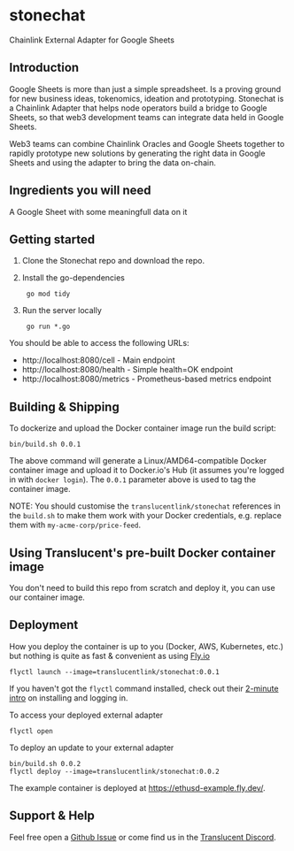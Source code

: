 # stonechat
Chainlink External Adapter for Google Sheets

## Introduction

Google Sheets is more than just a simple spreadsheet. Is a proving ground for new business ideas, tokenomics, ideation and prototyping.
Stonechat is a Chainlink Adapter that helps node operators build a bridge to Google Sheets, so that web3 development teams can integrate data held in Google Sheets.

Web3 teams can combine Chainlink Oracles and Google Sheets together to rapidly prototype new solutions by generating the right data in Google Sheets and using the adapter to bring the data on-chain.

## Ingredients you will need

A Google Sheet with some meaningfull data on it


## Getting started

1. Clone the Stonechat repo and download the repo.
2. Install the go-dependencies

        go mod tidy

3. Run the server locally

        go run *.go

You should be able to access the following URLs:
- http://localhost:8080/cell - Main endpoint
- http://localhost:8080/health - Simple health=OK endpoint
- http://localhost:8080/metrics - Prometheus-based metrics endpoint

## Building & Shipping

To dockerize and upload the Docker container image run the build script:

    bin/build.sh 0.0.1

The above command will generate a Linux/AMD64-compatible Docker container image and upload it to Docker.io's Hub (it assumes you're logged in with `docker login`). The `0.0.1` parameter above is used to tag the container image.

NOTE: You should customise the `translucentlink/stonechat` references in the `build.sh` to make them work with your Docker credentials, e.g. replace them with `my-acme-corp/price-feed`.


## Using Translucent's pre-built Docker container image

You don't need to build this repo from scratch and deploy it, you can use our container image.

## Deployment

How you deploy the container is up to you (Docker, AWS, Kubernetes, etc.) but nothing is quite as fast & convenient as using [Fly.io](https://fly.io/)

    flyctl launch --image=translucentlink/stonechat:0.0.1

If you haven't got the `flyctl` command installed, check out their [2-minute intro](https://fly.io/docs/getting-started/installing-flyctl/) on installing and logging in.

To access your deployed external adapter

    flyctl open

To deploy an update to your external adapter

    bin/build.sh 0.0.2
    flyctl deploy --image=translucentlink/stonechat:0.0.2

The example container is deployed at https://ethusd-example.fly.dev/.

## Support & Help

Feel free open a [Github Issue](https://github.com/translucent-link/stonechat/issues) or come find us in the [Translucent Discord](https://discord.gg/JxKT6R9Xpz).
